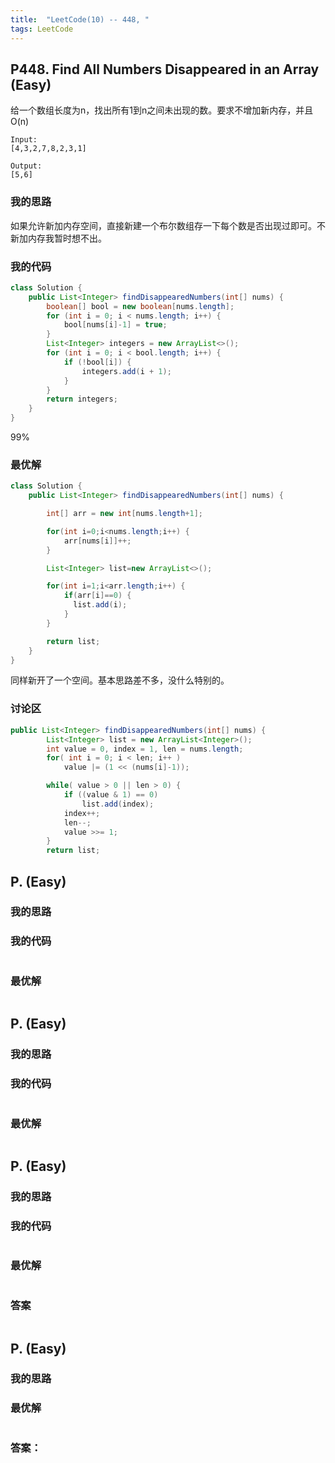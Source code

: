 ```yaml
---
title:  "LeetCode(10) -- 448, "
tags: LeetCode
---
```


## P448. Find All Numbers Disappeared in an Array (Easy)

给一个数组长度为n，找出所有1到n之间未出现的数。要求不增加新内存，并且O(n)

```
Input:
[4,3,2,7,8,2,3,1]

Output:
[5,6]
```

### 我的思路

如果允许新加内存空间，直接新建一个布尔数组存一下每个数是否出现过即可。不新加内存我暂时想不出。

### 我的代码

```java
class Solution {
    public List<Integer> findDisappearedNumbers(int[] nums) {
        boolean[] bool = new boolean[nums.length];
        for (int i = 0; i < nums.length; i++) {
            bool[nums[i]-1] = true;
        }
        List<Integer> integers = new ArrayList<>();
        for (int i = 0; i < bool.length; i++) {
            if (!bool[i]) {
                integers.add(i + 1);
            }
        }
        return integers;
    }
}
```

99%

### 最优解

```java
class Solution {
    public List<Integer> findDisappearedNumbers(int[] nums) {

        int[] arr = new int[nums.length+1];

        for(int i=0;i<nums.length;i++) {
            arr[nums[i]]++;
        }

        List<Integer> list=new ArrayList<>();

        for(int i=1;i<arr.length;i++) {
            if(arr[i]==0) {
              list.add(i);
            }
        }

        return list;
    }
}
```

同样新开了一个空间。基本思路差不多，没什么特别的。

### 讨论区

```java
public List<Integer> findDisappearedNumbers(int[] nums) {
        List<Integer> list = new ArrayList<Integer>();
        int value = 0, index = 1, len = nums.length;
        for( int i = 0; i < len; i++ )
            value |= (1 << (nums[i]-1));

        while( value > 0 || len > 0) {
            if ((value & 1) == 0)
                list.add(index);
            index++;
            len--;
            value >>= 1;
        }
        return list;

```

## P.  (Easy)



### 我的思路



### 我的代码

```java

```



### 最优解

```java

```




## P.  (Easy)



### 我的思路



### 我的代码

```java

```


### 最优解

```java

```




## P.  (Easy)


### 我的思路



### 我的代码

```java

```


### 最优解

```java

```



### 答案

```java

```

## P.  (Easy)



### 我的思路



### 最优解

```java

```


### 答案：




